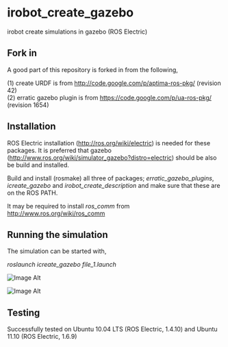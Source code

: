 irobot_create_gazebo
=====================

irobot create simulations in gazebo (ROS Electric)

Fork in
-------
A good part of this repository is forked in from the following, 

(1) create URDF is from http://code.google.com/p/aptima-ros-pkg/ (revision 42)   
(2) erratic gazebo plugin is from https://code.google.com/p/ua-ros-pkg/ (revision 1654)    

Installation
------------
ROS Electric installation (http://ros.org/wiki/electric) is needed for these packages. It is preferred that gazebo (http://www.ros.org/wiki/simulator_gazebo?distro=electric) should be also be build and installed.

Build and install (rosmake) all three of packages; _erratic_gazebo_plugins_, _icreate_gazebo_ and _irobot_create_description_ and make sure that these are on the ROS PATH. 

It may be required to install _ros_comm_ from http://www.ros.org/wiki/ros_comm

Running the simulation
----------------------
The simulation can be started with,

  _roslaunch icreate_gazebo file_1.launch_
  
![Image Alt](http://3.bp.blogspot.com/-WERRDMHcMpM/TxMG94A0GgI/AAAAAAAAB3k/uhVxcVJ0Clw/s1600/Screenshot-2.png)

![Image Alt](http://4.bp.blogspot.com/-DrqKcNVLbKQ/TxMGX80HoFI/AAAAAAAAB3U/Ef_bT4CAHnw/s1600/Screenshot-3.png)

Testing
-------
Successfully tested on Ubuntu 10.04 LTS (ROS Electric, 1.4.10) and Ubuntu 11.10 (ROS Electric, 1.6.9)
